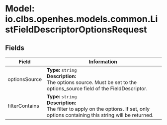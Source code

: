 # Model: io.clbs.openhes.models.common.ListFieldDescriptorOptionsRequest

## Fields

| Field | Information |
| --- | --- |
| optionsSource | <b>Type:</b> `string`<br><b>Description:</b><br>The options source. Must be set to the options_source field of the FieldDescriptor. |
| filterContains | <b>Type:</b> `string`<br><b>Description:</b><br>The filter to apply on the options. If set, only options containing this string will be returned. |

